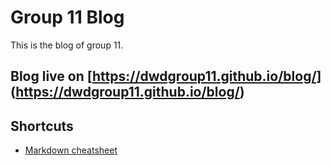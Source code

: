 # Group 11 Blog
This is the blog of group 11.

## Blog live on [https://dwdgroup11.github.io/blog/] (https://dwdgroup11.github.io/blog/)
## Shortcuts 
* [Markdown cheatsheet](https://guides.github.com/features/mastering-markdown/)
